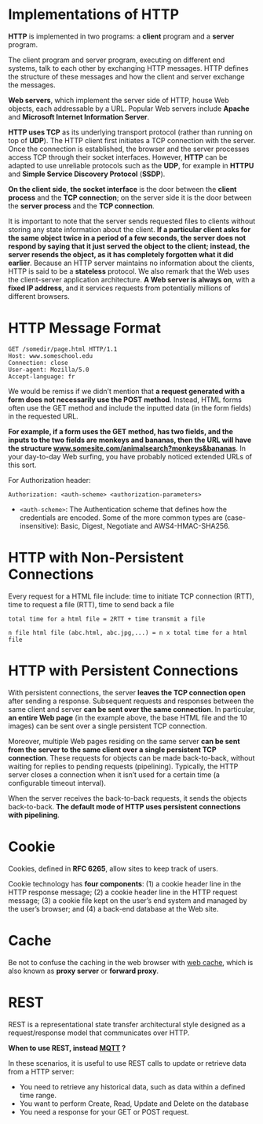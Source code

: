 # Implementations of HTTP
**HTTP** is implemented in two programs: a **client** program and a **server** program.

The client program and server program, executing on different end systems, talk to each other by exchanging HTTP messages. HTTP defines the structure of these messages and how the client and server exchange the messages.

**Web servers**, which implement the server side of HTTP, house Web objects, each addressable by a URL. Popular Web servers include **Apache** and **Microsoft Internet Information Server**.

**HTTP uses TCP** as its underlying transport protocol (rather than running on top of **UDP**). The HTTP client first initiates a TCP connection with the server. Once the connection is established, the browser and the server processes access TCP through their socket interfaces. However, **HTTP** can be adapted to use unreliable protocols such as the **UDP**, for example in **HTTPU** and **Simple Service Discovery Protocol** (**SSDP**).

**On the client side**, **the socket interface** is the door between the **client process** and the **TCP connection**; on the server side it is the door between the **server process** and the **TCP connection**.

It is important to note that the server sends requested files to clients without storing any state information about the client. **If a particular client asks for the same object twice in a period of a few seconds, the server does not respond by saying that it just served the object to the client; instead, the server resends the object, as it has completely forgotten what it did earlier**. Because an HTTP server maintains no information about the clients, HTTP is said to be a **stateless** protocol. We also remark that the Web uses the client-server application architecture. **A Web server is always on**, with a **fixed IP address**, and it services requests from potentially millions of different browsers.

# HTTP Message Format

```
GET /somedir/page.html HTTP/1.1
Host: www.someschool.edu
Connection: close
User-agent: Mozilla/5.0
Accept-language: fr
```

We would be remiss if we didn’t mention that **a request generated with a form does not necessarily use the POST method**. Instead, HTML forms often use the GET method and include the inputted data (in the form fields) in the requested URL.

**For example, if a form uses the GET method, has two fields, and the inputs to the two fields are monkeys and bananas, then the URL will have the structure www.somesite.com/animalsearch?monkeys&bananas**. In your day-to-day Web surfing, you have probably noticed extended URLs of this sort.

For Authorization header:
```
Authorization: <auth-scheme> <authorization-parameters>
```
* ``<auth-scheme>``: The Authentication scheme that defines how the credentials are encoded. Some of the more common types are (case-insensitive): Basic, Digest, Negotiate and AWS4-HMAC-SHA256.
# HTTP with Non-Persistent Connections

Every request for a HTML file include: time to initiate TCP connection (RTT), time to request a file (RTT), time to send back a file

``total time for a html file = 2RTT + time transmit a file``

``n file html file (abc.html, abc.jpg,...) = n x total time for a html file``

# HTTP with Persistent Connections

With persistent connections, the server **leaves the TCP connection open** after sending a response. Subsequent requests and responses between the same client and server **can be sent over the same connection**. In particular, **an entire Web page** (in the example above, the base HTML file and the 10 images) can be sent over a single persistent TCP connection.

Moreover, multiple Web pages residing on the same server **can be sent from the server to the same client over a single persistent TCP connection**. These requests for objects can be made back-to-back, without waiting for replies to pending requests (pipelining). Typically, the HTTP server closes a connection when it isn’t used for a certain time (a configurable timeout interval). 

When the server receives the back-to-back requests, it sends the objects back-to-back. **The default mode of HTTP uses persistent connections with pipelining**.
# Cookie

Cookies, defined in **RFC 6265**, allow sites to keep track of users.

Cookie technology has **four components**: (1) a cookie header line in the HTTP response message; (2) a cookie header line in the HTTP request message; (3) a cookie file kept on the user’s end system and managed by the user’s browser; and (4) a back-end database at the Web site.

# Cache

Be not to confuse the caching in the web browser with [web cache](https://github.com/TranPhucVinh/Linux-Shell/blob/master/Network%20layer/Proxy.md#forward-proxy), which is also known as **proxy server** or **forward proxy**.
# REST

REST is a representational state transfer architectural style designed as a request/response model that communicates over HTTP. 

**When to use REST, instead [MQTT](../MQTT/) ?**

In these scenarios, it is useful to use REST calls to update or retrieve data from a HTTP server:

* You need to retrieve any historical data, such as data within a defined time range.
* You want to perform Create, Read, Update and Delete on the database
* You need a response for your GET or POST request.
